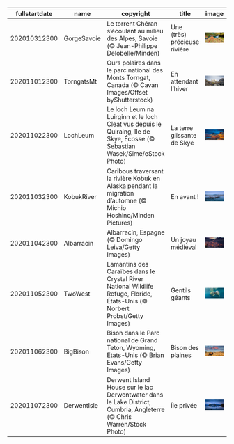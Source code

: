 |fullstartdate|name|copyright|title|image|
|--|--|--|--|--|
202010312300|GorgeSavoie|Le torrent Chéran s’écoulant au milieu des Alpes, Savoie (© Jean-Philippe Delobelle/Minden)|Une (très) précieuse rivière|![](/fr-FR/2020/11/202010312300GorgeSavoie.jpg)|
202011012300|TorngatsMt|Ours polaires dans le parc national des Monts Torngat, Canada (© Cavan Images/Offset byShutterstock)|En attendant l’hiver|![](/fr-FR/2020/11/202011012300TorngatsMt.jpg)|
202011022300|LochLeum|Le loch Leum na Luirginn et le loch Cleat vus depuis le Quiraing, Ile de Skye, Écosse (© Sebastian Wasek/Sime/eStock Photo)|La terre glissante de Skye|![](/fr-FR/2020/11/202011022300LochLeum.jpg)|
202011032300|KobukRiver|Caribous traversant la rivière Kobuk en Alaska pendant la migration d’automne (© Michio Hoshino/Minden Pictures)|En avant !|![](/fr-FR/2020/11/202011032300KobukRiver.jpg)|
202011042300|Albarracin|Albarracín, Espagne (© Domingo Leiva/Getty Images)|Un joyau médiéval|![](/fr-FR/2020/11/202011042300Albarracin.jpg)|
202011052300|TwoWest|Lamantins des Caraïbes dans le Crystal River National Wildlife Refuge, Floride, États-Unis (© Norbert Probst/Getty Images)|Gentils géants|![](/fr-FR/2020/11/202011052300TwoWest.jpg)|
202011062300|BigBison|Bison dans le Parc national de Grand Teton, Wyoming, États-Unis (© Brian Evans/Getty Images)|Bison des plaines|![](/fr-FR/2020/11/202011062300BigBison.jpg)|
202011072300|DerwentIsle|Derwent Island House sur le lac Derwentwater dans le Lake District, Cumbria, Angleterre (© Chris Warren/Stock Photo)|Île privée|![](/fr-FR/2020/11/202011072300DerwentIsle.jpg)|
